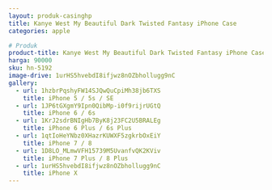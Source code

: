 ```yaml
---
layout: produk-casinghp
title: Kanye West My Beautiful Dark Twisted Fantasy iPhone Case
categories: apple

# Produk
product-title: Kanye West My Beautiful Dark Twisted Fantasy iPhone Case
harga: 90000
sku: hn-5192
image-drive: 1urHS5hvebdI8ifjwz8nOZbhollugg9nC
gallery:
  - url: 1hzbrPqshyFW14SJQwQuCpiMh38jb6TXS
    title: iPhone 5 / 5s / SE
  - url: 1JP6tGXgmY9Ipn0QibMp-i0f9rijrUGtQ
    title: iPhone 6 / 6s
  - url: 1KrJ2sdrBNIgHb7ByK8j23FC2U5BRALEg
    title: iPhone 6 Plus / 6s Plus
  - url: 1qtIoHeYNbz0XHazrKUWXF5zgkrbOxEiY
    title: iPhone 7 / 8
  - url: 1D8LO_MLmwVFH15739M5UvanfvQK2KViv
    title: iPhone 7 Plus / 8 Plus
  - url: 1urHS5hvebdI8ifjwz8nOZbhollugg9nC
    title: iPhone X
---
```

